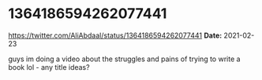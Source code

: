 # 1364186594262077441
https://twitter.com/AliAbdaal/status/1364186594262077441
**Date:** 2021-02-23

guys im doing a video about the struggles and pains of trying to write a book lol - any title ideas?
